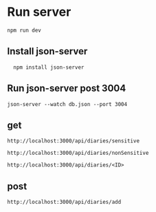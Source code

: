 # Run server

```
npm run dev
```

## Install json-server

```
  npm install json-server
```

## Run json-server post 3004

```
json-server --watch db.json --port 3004
```

## get

```
http://localhost:3000/api/diaries/sensitive
```

```
http://localhost:3000/api/diaries/nonSensitive
```

```
http://localhost:3000/api/diaries/<ID>
```

## post

```
http://localhost:3000/api/diaries/add
```
